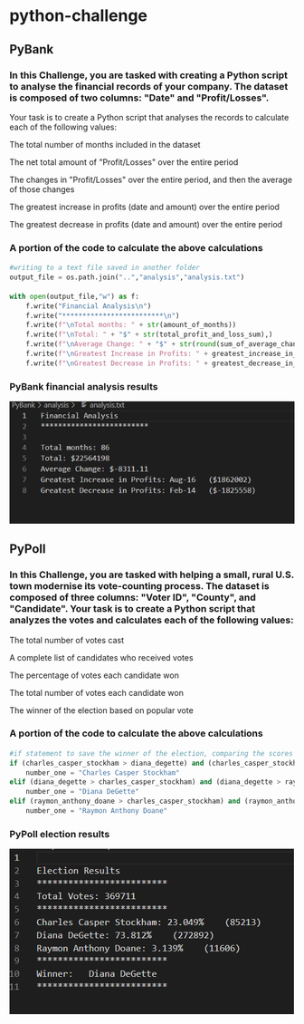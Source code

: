 # python-challenge
## PyBank
### In this Challenge, you are tasked with creating a Python script to analyse the financial records of your company. The dataset is composed of two columns: "Date" and "Profit/Losses".
Your task is to create a Python script that analyses the records to calculate each of the following values:

The total number of months included in the dataset

The net total amount of "Profit/Losses" over the entire period

The changes in "Profit/Losses" over the entire period, and then the average of those changes

The greatest increase in profits (date and amount) over the entire period

The greatest decrease in profits (date and amount) over the entire period

### A portion of the code to calculate the above calculations
```python
#writing to a text file saved in another folder
output_file = os.path.join("..","analysis","analysis.txt")

with open(output_file,"w") as f:
    f.write("Financial Analysis\n")
    f.write("*************************\n")
    f.write(f"\nTotal months: " + str(amount_of_months))
    f.write(f"\nTotal: " + "$" + str(total_profit_and_loss_sum),)
    f.write(f"\nAverage Change: " + "$" + str(round(sum_of_average_change,2)),)
    f.write(f"\nGreatest Increase in Profits: " + greatest_increase_in_profits_month + "   " + "($" + str(greatest_increase_in_profits) + ")")
    f.write(f"\nGreatest Decrease in Profits: " + greatest_decrease_in_profits_month + "   " + "($" + str(greatest_decrease_in_profits) + ")")
```

### PyBank financial analysis results
![Image Link](https://github.com/nickjaycarr88/python-challenge/blob/main/images/pybank_financial_analysis.png)

## PyPoll

### In this Challenge, you are tasked with helping a small, rural U.S. town modernise its vote-counting process. The dataset is composed of three columns: "Voter ID", "County", and "Candidate". Your task is to create a Python script that analyzes the votes and calculates each of the following values:

The total number of votes cast

A complete list of candidates who received votes

The percentage of votes each candidate won

The total number of votes each candidate won

The winner of the election based on popular vote

### A portion of the code to calculate the above calculations
```python
#if statement to save the winner of the election, comparing the scores of each candidate
if (charles_casper_stockham > diana_degette) and (charles_casper_stockham > raymon_anthony_doane):
    number_one = "Charles Casper Stockham"
elif (diana_degette > charles_casper_stockham) and (diana_degette > raymon_anthony_doane):
    number_one = "Diana DeGette"
elif (raymon_anthony_doane > charles_casper_stockham) and (raymon_anthony_doane > diana_degette):
    number_one = "Raymon Anthony Doane"
```

### PyPoll election results
![Image Link](https://github.com/nickjaycarr88/python-challenge/blob/main/images/pypoll_election_results.png)
